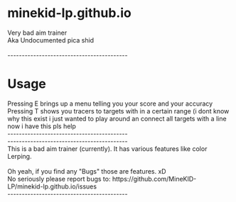 # minekid-lp.github.io
Very bad aim trainer<br>
Aka Undocumented pica shid<br>
<br>
------------------------------------------<br>
<h1>Usage</h1>
Pressing E brings up a menu telling you your score and your accuracy
Pressing T shows you tracers to targets with in a certain range (i dont know why this exist i just wanted to play around an connect all targets with a line now i have this pls help<br>
------------------------------------------<br>
------------------------------------------<br>
This is a bad aim trainer (currently). It has various features like color Lerping.<br>
<br>
Oh yeah, if you find any "Bugs" those are features. xD<br>
No seriously please report bugs to: https://github.com/MineKID-LP/minekid-lp.github.io/issues<br>
------------------------------------------<br>

